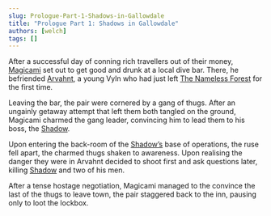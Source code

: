 ```yaml
---
slug: Prologue-Part-1-Shadows-in-Gallowdale
title: "Prologue Part 1: Shadows in Gallowdale"
authors: [welch]
tags: []
---
```


After a successful day of conning rich travellers out of their money, [Magicami](/characters/magicami) set out to get good and drunk at a local dive bar. There, he befriended [Arvahnt](/characters/arvahnt), a young Vyln who had just left [The Nameless Forest](/wikis/the-nameless-forest) for the first time.

<!--truncate-->
 
Leaving the bar, the pair were cornered by a gang of thugs. After an ungainly getaway attempt that left them both tangled on the ground, Magicami charmed the gang leader, convincing him to lead them to his boss, the [Shadow](/characters/shadow).
 
Upon entering the back-room of the [Shadow’s](/characters/shadow) base of operations, the ruse fell apart, the charmed thugs shaken to awareness. Upon realising the danger they were in Arvahnt decided to shoot first and ask questions later, killing [Shadow](/characters/shadow) and two of his men.
 
After a tense hostage negotiation, Magicami managed to the convince the last of the thugs to leave town, the pair staggered back to the inn, pausing only to loot the lockbox.